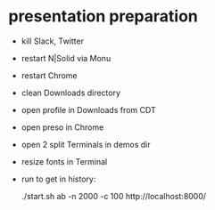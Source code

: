 presentation preparation
================================================================================

* kill Slack, Twitter
* restart N|Solid via Monu
* restart Chrome
* clean Downloads directory
* open profile in Downloads from CDT
* open preso in Chrome
* open 2 split Terminals in demos dir
* resize fonts in Terminal
* run to get in history:

    ./start.sh
    ab -n 2000 -c 100 http://localhost:8000/
